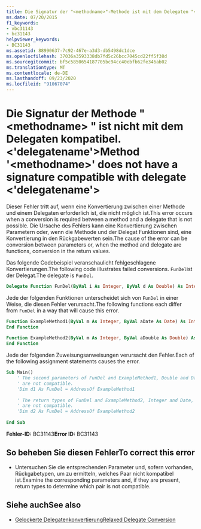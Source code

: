 ```yaml
---
title: Die Signatur der "<methodname>"-Methode ist mit dem Delegaten "<Delegatenname>" nicht kompatibel
ms.date: 07/20/2015
f1_keywords:
- vbc31143
- bc31143
helpviewer_keywords:
- BC31143
ms.assetid: 88990637-7c92-467e-a3d3-db5498dc1dce
ms.openlocfilehash: 37036a3593338db7fd5c26bcc7045cd22ff5f38d
ms.sourcegitcommit: bf5c5850654187705bc94cc40ebfb62fe346ab02
ms.translationtype: MT
ms.contentlocale: de-DE
ms.lasthandoff: 09/23/2020
ms.locfileid: "91067074"
---
```

# <a name="method-methodname-does-not-have-a-signature-compatible-with-delegate-delegatename"></a><span data-ttu-id="21579-102">Die Signatur der Methode " \<methodname> " ist nicht mit dem Delegaten kompatibel. \<'delegatename'></span><span class="sxs-lookup"><span data-stu-id="21579-102">Method '\<methodname>' does not have a signature compatible with delegate \<'delegatename'></span></span>

<span data-ttu-id="21579-103">Dieser Fehler tritt auf, wenn eine Konvertierung zwischen einer Methode und einem Delegaten erforderlich ist, die nicht möglich ist.</span><span class="sxs-lookup"><span data-stu-id="21579-103">This error occurs when a conversion is required between a method and a delegate that is not possible.</span></span> <span data-ttu-id="21579-104">Die Ursache des Fehlers kann eine Konvertierung zwischen Parametern oder, wenn die Methode und der Delegat Funktionen sind, eine Konvertierung in den Rückgabewerten sein.</span><span class="sxs-lookup"><span data-stu-id="21579-104">The cause of the error can be conversion between parameters or, when the method and delegate are functions, conversion in the return values.</span></span>  
  
 <span data-ttu-id="21579-105">Das folgende Codebeispiel veranschaulicht fehlgeschlagene Konvertierungen.</span><span class="sxs-lookup"><span data-stu-id="21579-105">The following code illustrates failed conversions.</span></span> <span data-ttu-id="21579-106">`FunDel`ist der Delegat.</span><span class="sxs-lookup"><span data-stu-id="21579-106">The delegate is `FunDel`.</span></span>  
  
```vb  
Delegate Function FunDel(ByVal i As Integer, ByVal d As Double) As Integer  
```  
  
 <span data-ttu-id="21579-107">Jede der folgenden Funktionen unterscheidet sich von `FunDel` in einer Weise, die diesen Fehler verursacht.</span><span class="sxs-lookup"><span data-stu-id="21579-107">The following functions each differ from `FunDel` in a way that will cause this error.</span></span>  
  
```vb  
Function ExampleMethod1(ByVal m As Integer, ByVal aDate As Date) As Integer  
End Function  
  
Function ExampleMethod2(ByVal m As Integer, ByVal aDouble As Double) As Date  
End Function  
```  
  
 <span data-ttu-id="21579-108">Jede der folgenden Zuweisungsanweisungen verursacht den Fehler.</span><span class="sxs-lookup"><span data-stu-id="21579-108">Each of the following assignment statements causes the error.</span></span>  
  
```vb  
Sub Main()  
    ' The second parameters of FunDel and ExampleMethod1, Double and Date,  
    ' are not compatible.  
    'Dim d1 As FunDel = AddressOf ExampleMethod1  
  
    ' The return types of FunDel and ExampleMethod2, Integer and Date,  
    ' are not compatible.  
    'Dim d2 As FunDel = AddressOf ExampleMethod2  
  
End Sub  
```  
  
 <span data-ttu-id="21579-109">**Fehler-ID:** BC31143</span><span class="sxs-lookup"><span data-stu-id="21579-109">**Error ID:** BC31143</span></span>  
  
## <a name="to-correct-this-error"></a><span data-ttu-id="21579-110">So beheben Sie diesen Fehler</span><span class="sxs-lookup"><span data-stu-id="21579-110">To correct this error</span></span>  
  
- <span data-ttu-id="21579-111">Untersuchen Sie die entsprechenden Parameter und, sofern vorhanden, Rückgabetypen, um zu ermitteln, welches Paar nicht kompatibel ist.</span><span class="sxs-lookup"><span data-stu-id="21579-111">Examine the corresponding parameters and, if they are present, return types to determine which pair is not compatible.</span></span>  
  
## <a name="see-also"></a><span data-ttu-id="21579-112">Siehe auch</span><span class="sxs-lookup"><span data-stu-id="21579-112">See also</span></span>

- [<span data-ttu-id="21579-113">Gelockerte Delegatenkonvertierung</span><span class="sxs-lookup"><span data-stu-id="21579-113">Relaxed Delegate Conversion</span></span>](../programming-guide/language-features/delegates/relaxed-delegate-conversion.md)
